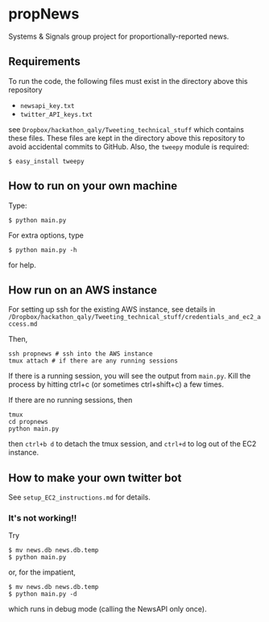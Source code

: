 # propNews

Systems &amp; Signals group project for proportionally-reported news.

## Requirements

To run the code, the following files must exist in the directory above this
repository

- `newsapi_key.txt`
- `twitter_API_keys.txt`

see `Dropbox/hackathon_qaly/Tweeting_technical_stuff` which contains these
files. These files are kept in the directory above this repository to avoid accidental
commits to GitHub. Also, the `tweepy` module is required:
```
$ easy_install tweepy
```

## How to run on your own machine

Type:
```
$ python main.py
```

For extra options, type
```
$ python main.py -h
```
for help.

## How run on an AWS instance

For setting up ssh for the existing AWS instance, see details in
`/Dropbox/hackathon_qaly/Tweeting_technical_stuff/credentials_and_ec2_access.md`

Then,

```
ssh propnews # ssh into the AWS instance
tmux attach # if there are any running sessions
```
If there is a running session, you will see the output from `main.py`. Kill the
process by hitting ctrl+c (or sometimes ctrl+shift+c) a few times.

If there are no running sessions, then
```
tmux
cd propnews
python main.py
```
then `ctrl+b d` to detach the tmux session, and `ctrl+d` to log out of the EC2
instance.

## How to make your own twitter bot

See `setup_EC2_instructions.md` for details.

### It's not working!!

Try
```
$ mv news.db news.db.temp
$ python main.py
```
or, for the impatient,
```
$ mv news.db news.db.temp
$ python main.py -d
```
which runs in debug mode (calling the NewsAPI only once).
